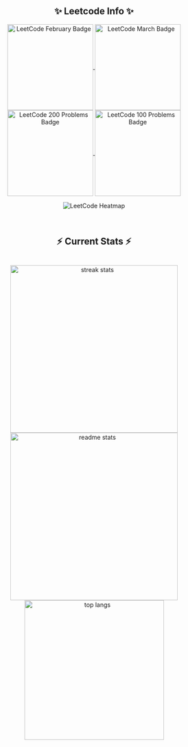 <div align="center"> 

   <h2 align="center">✨ Leetcode Info ✨</h2>  
  <p align="center">
    <a href="https://leetcode.com/u/janhviwadhwa972/" target="_blank">
      <img align="center" src="https://leetcode.com/static/images/badges/2024/gif/2024-02.gif" alt="LeetCode February Badge" height="200" width="200" />
    </a>
    <a href="https://leetcode.com/u/janhviwadhwa972/" target="_blank">
      <img align="center" src="https://leetcode.com/static/images/badges/2024/gif/2024-03.gif" alt="LeetCode March Badge" height="200" width="200" />
    </a>
    <a href="https://leetcode.com/u/janhviwadhwa972/" target="_blank">
      <img align="center" src="https://assets.leetcode.com/static_assets/marketing/2024-200.gif" alt="LeetCode 200 Problems Badge" height="200" width="200" />
    </a>
    <a href="https://leetcode.com/u/janhviwadhwa972/" target="_blank">
      <img align="center" src="https://assets.leetcode.com/static_assets/marketing/2024-100.gif" alt="LeetCode 100 Problems Badge" height="200" width="200" />
    </a>
  </p>
  <p align="center">
    <img align="top" src="https://leetcard.jacoblin.cool/janhviwadhwa972?theme=dark&font=Nunito&ext=heatmap" alt="LeetCode Heatmap" />  
  </p>
 
<br/>
  <h2 align="center">⚡ Current Stats ⚡</h2>
<br>
<div align=center>
  <img width=390 src="https://streak-stats.demolab.com/?user=janhviwadhwa&count_private=true&theme=react&border_radius=10" alt="streak stats"/>
  <img width=390 src="https://github-readme-stats.vercel.app/api?username=janhviwadhwa&show_icons=true&theme=react&rank_icon=github&border_radius=10" alt="readme stats" />
  <img width=325 align="center" src="https://github-readme-stats.vercel.app/api/top-langs/?username=janhviwadhwa&hide=HTML&langs_count=8&layout=compact&theme=react&border_radius=10&size_weight=0.5&count_weight=0.5&exclude_repo=github-readme-stats" alt="top langs" />
</div>

  <br/>

<br/><br/>
